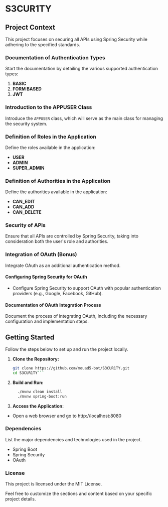 # S3CUR1TY

## Project Context

This project focuses on securing all APIs using Spring Security while adhering to the specified standards.

### Documentation of Authentication Types

Start the documentation by detailing the various supported authentication types:

1. **BASIC**
2. **FORM BASED**
3. **JWT**

### Introduction to the APPUSER Class

Introduce the `APPUSER` class, which will serve as the main class for managing the security system.

### Definition of Roles in the Application

Define the roles available in the application:

- **USER**
- **ADMIN**
- **SUPER_ADMIN**

### Definition of Authorities in the Application

Define the authorities available in the application:

- **CAN_EDIT**
- **CAN_ADD**
- **CAN_DELETE**

### Security of APIs

Ensure that all APIs are controlled by Spring Security, taking into consideration both the user's role and authorities.

### Integration of OAuth (Bonus)

Integrate OAuth as an additional authentication method.

#### Configuring Spring Security for OAuth

- Configure Spring Security to support OAuth with popular authentication providers (e.g., Google, Facebook, GitHub).

#### Documentation of OAuth Integration Process

Document the process of integrating OAuth, including the necessary configuration and implementation steps.

## Getting Started

Follow the steps below to set up and run the project locally.

1. **Clone the Repository:**
   ```bash
   git clone https://github.com/mouad5-bot/S3CUR1TY.git
   cd S3CUR1TY```
2. **Build and Run:**
   ```bash
     ./mvnw clean install
     ./mvnw spring-boot:run
   ```
3. **Access the Application:**
  - Open a web browser and go to http://localhost:8080

### Dependencies
List the major dependencies and technologies used in the project.
- Spring Boot
- Spring Security
- OAuth

### License
This project is licensed under the MIT License.

Feel free to customize the sections and content based on your specific project details.

